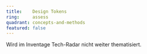 ```yaml
---
title:    Design Tokens
ring:     assess  
quadrant: concepts-and-methods
featured: false
---
```


Wird im Inventage Tech-Radar nicht weiter thematisiert.
